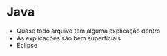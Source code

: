 # Java

* Quase todo arquivo tem alguma explicação dentro
* As explicações são bem superficiais 
* Eclipse
